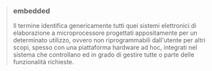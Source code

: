 >### embedded
>Il termine identifica genericamente tutti quei sistemi elettronici di elaborazione a microprocessore progettati appositamente per un determinato utilizzo, ovvero non riprogrammabili dall'utente per altri scopi, spesso con una piattaforma hardware ad hoc, integrati nel sistema che controllano ed in grado di gestire tutte o parte delle funzionalità richieste. 